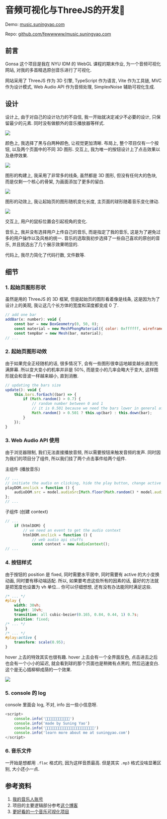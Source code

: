 # 音频可视化与ThreeJS的开发🎵

Demo: [music.suningyao.com](https://music.suningyao.com/)

Repo: [github.com/fewwwww/music.suningyao.com](https://github.com/fewwwww/music.suningyao.com)

## 前言

Gonsa 这个项目是我在 NYU IDM 的 WebGL 课程的期末作业, 为一个音频可视化网站, 对我的多首精选原创音乐进行了可视化.

网站采用了 ThreeJS 作为 3D 引擎, TypeScript 作为语言, Vite 作为工具链, MVC 作为设计模式, Web Audio API 作为音频处理, SimplexNoise 辅助可视化生成.

## 设计

设计上, 由于对自己的设计功力的不自信, 我一开始就决定减少不必要的设计, 只保留最少的元素. 同时没有做额外的音乐播放器等样式.

![](/img/gonsa/1.png)

颜色上, 我选择了黑与白两种颜色, 让视觉更加清晰. 布局上, 整个项目仅有一个按钮, 以及两个页面中的不同 3D 图形. 交互上, 我为唯一的按钮设计上了点击效果以及悬停效果.

![](/img/gonsa/2.png)

图形的构建上, 我采用了非常多的线条, 虽然都是 3D 图形, 但没有任何大的色块, 而是仅剩一个核心的骨架, 为画面添加了更多的留白.

![](/img/gonsa/3.png)

图形的动效上, 我让起始页的图形随机变化长度, 主页面的球形随着音乐变化律动.

![](/img/gonsa/4.png)

交互上, 用户的鼠标位置会引起视角的变化.

音乐上, 我并没有选择用户上传自己的音乐, 而是指定了我的音乐, 这是为了避免过多的用户操作以及风格的统一. 音乐的选取我初步选择了一些自己喜欢的原创的音乐, 并且挑选出了几个展示效果明显的.

代码上, 我尽力简化了代码行数, 文件数等.

## 细节

### 1. 起始页图形形状

虽然是用的 ThreeJS 的 3D 框架, 但是起始页的图形看着像是线条, 这是因为为了设计上的美观, 我让这几个长方体的宽度和深度都变成 0 了.

```js
// add one bar
addBar(x: number): void {
    const bar = new BoxGeometry(0, 50, 0);
    const material = new MeshPhongMaterial({ color: 0xffffff, wireframe: true });
    const tempBar = new Mesh(bar, material);
// ...
```

### 2. 起始页图形动效

由于如果完全正经随机的话, 很多情况下, 会有一些图形很幸运地越变越长直到充满屏幕. 所以变大变小的机率并非是 50%, 而是变小的几率会略大于变大, 这样图形就会和音波一样越来越小, 直到消散.

```js
// updating the bars size
update(): void {
    this.bars.forEach((bar) => {
        if (Math.random() > 0.7) {
            // random number between 0 and 1
            // it is 0.501 because we need the bars lower in general after a lot of trials
            Math.random() > 0.501 ? this.up(bar) : this.down(bar);
        }
    });
}
```

### 3. Web Audio API 使用

由于浏览器限制, 我们无法直接播放音频, 所以需要按钮来触发音频的发声. 同时因为我们的项目分了组件, 所以我们挂了两个点击事件给两个组件.

主组件 (播放音乐)

```js
// ...
// initiate the audio on clicking, hide the play button, change active view
playDOM.onclick = function () {
    audioDOM.src = model.audioSrc[Math.floor(Math.random() * model.audioSrc.length)];
};
// ...
```

子组件 (创建 context)

```js
// ...
	if (htmlDOM) {
		// we need an event to get the audio context
		htmlDOM.onclick = function () {
			// web audio api stuffs
			const context = new AudioContext();
// ...
```

### 4. 按钮样式

由于按钮的 position 是 fixed, 同时需要水平居中, 同时需要有 active 的大小变换动画, 同时要有移动端适配. 所以, 如果要考虑这些所有的因素的话, 最好的方法就是把宽度也设置为 vh 单位... 你可以仔细想想, 还有没有办法能同时满足这些.

```css
/* ... */
#play {
    width: 30vh;
    height: 10vh;
    transition: all cubic-bezier(0.165, 0.84, 0.44, 1) 0.7s;
    position: fixed;
/* ... */
}
/* ... */
#play:active {
    transform: scale(0.95);
}
```

hover 上去的特效其实也很有趣. hover 上去会有一个全界面反色, 点击进去之后也会有一个小小的延迟, 就会看到球的那个页面也是稍微有点黑的, 然后迅速变白. 这个是无心插柳柳成荫的一个效果.

![](/img/gonsa/5.png)

### 5. console 的 log

console 里面会 log, 不对, info 出一些小信息呀.

```js
<script>
    console.info('🎵🎵🎵🎵🎵🎵🎵🎵🎵🎵🎵')
    console.info('made by Suning Yao')
    console.info('🎵🎵🎵🎵🎵🎵🎵🎵🎵🎵🎵🎵🎵🎵🎵🎵🎵🎵🎵🎵🎵🎵')
    console.info('learn more about me at suningyao.com')
</script>
```

### 6. 音乐文件

一开始是想都用 `.flac` 格式的, 因为这样音质最高. 但是其实 `.mp3` 格式没啥显著区别, 大小还小一点.

## 参考资料

1. [我的音乐人账号](https://music.163.com/#/artist?id=12452032)
2. 项目的主要逻辑部分参考[这个博客](https://medium.com/@mag_ops/music-visualiser-with-three-js-web-audio-api-b30175e7b5ba)
3. [更好看的一个音乐可视化项目](https://jojo.ninja/fluctus/)
